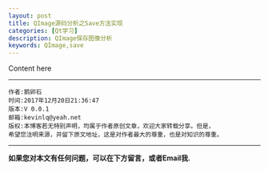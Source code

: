 ```yaml
---
layout: post
title: QImage源码分析之Save方法实现
categories: [Qt学习]
description: QImage保存图像分析
keywords: QImage,save
---
```



Content here


******

    作者:鹅卵石
    时间:2017年12月20日21:36:47
    版本:V 0.0.1
    邮箱:kevinlq@yeah.net
	版权:本博客若无特别声明，均属于作者原创文章，欢迎大家转载分享。但是，
	希望您注明来源，并留下原文地址，这是对作者最大的尊重，也是对知识的尊重。

<!-- more -->


---

**如果您对本文有任何问题，可以在下方留言，或者Email我.**

